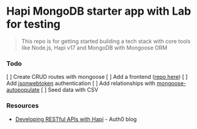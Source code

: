 Hapi MongoDB starter app with Lab for testing
===

> This repo is for getting started building a tech stack with core tools like Node.js, Hapi v17 and MongoDB with Mongoose ORM

### Todo
[ ] Create CRUD routes with mongoose
[ ] Add a frontend ([repo here](https://github.com/connor11528/task-app-frontend))
[ ] Add [jsonwebtoken](https://jwt.io/) authentication
[ ] Add relationships with [mongoose-autopopulate](https://github.com/mongodb-js/mongoose-autopopulate)
[ ] Seed data with CSV

### Resources

- [Developing RESTful APIs with Hapi](https://auth0.com/blog/developing-restful-apis-with-hapijs/) - Auth0 blog